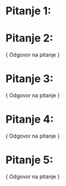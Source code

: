 # Pitanje 1:

# Pitanje 2:
{ Odgovor na pitanje }
# Pitanje 3:
{ Odgovor na pitanje }
# Pitanje 4:
{ Odgovor na pitanje }
# Pitanje 5:
{ Odgovor na pitanje }